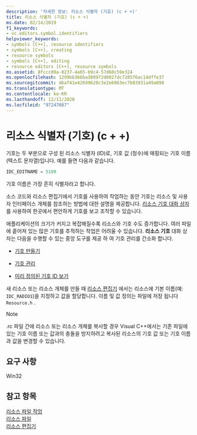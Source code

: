 ```yaml
---
description: '자세한 정보: 리소스 식별자 (기호) (c + +)'
title: 리소스 식별자 (기호) (c + +)
ms.date: 02/14/2019
f1_keywords:
- vc.editors.symbol.identifiers
helpviewer_keywords:
- symbols [C++], resource identifiers
- symbols [C++], creating
- resource symbols
- symbols [C++], editing
- resource editors [C++], resource symbols
ms.assetid: 8fccc09a-0237-4a65-b9c4-57d60c59e324
ms.openlocfilehash: 1299bb366ba380972d0027dc7285f6ac14dffe37
ms.sourcegitcommit: d6af41e42699628c3e2e6063ec7b03931a49a098
ms.translationtype: MT
ms.contentlocale: ko-KR
ms.lasthandoff: 12/11/2020
ms.locfileid: "97247087"
---
```

# <a name="resource-identifiers-symbols-c"></a>리소스 식별자 (기호) (c + +)

기호는 두 부분으로 구성 된 리소스 식별자 (ID)로, 기호 값 (정수)에 매핑되는 기호 이름 (텍스트 문자열)입니다. 예를 들면 다음과 같습니다.

```cpp
IDC_EDITNAME = 5100
```

기호 이름은 가장 흔히 식별자라고 합니다.

소스 코드와 리소스 편집기에서 기호를 사용하여 작업하는 동안 기호는 리소스 및 사용자 인터페이스 개체를 참조하는 방법에 대한 설명을 제공합니다. [리소스 기호 대화 상자](./creating-new-symbols.md)를 사용하여 한곳에서 편안하게 기호를 보고 조작할 수 있습니다.

애플리케이션의 크기가 커지고 복잡해질수록 리소스와 기호 수도 증가합니다. 여러 파일에 흩어져 있는 많은 기호를 추적하는 작업은 어려울 수 있습니다. **리소스 기호** 대화 상자는 다음을 수행할 수 있는 중앙 도구를 제공 하 여 기호 관리를 간소화 합니다.

- [기호 만들기](../windows/creating-new-symbols.md)

- [기호 관리](../windows/changing-a-symbol-or-symbol-name-id.md)

- [미리 정의된 기호 ID 보기](../windows/predefined-symbol-ids.md)

새 리소스 또는 리소스 개체를 만들 때 [리소스 편집기](../windows/resource-editors.md) 에서는 리소스에 기본 이름(예: `IDC_RADIO1`)을 지정하고 값을 할당합니다. 이름 및 값 정의는 파일에 저장 됩니다 `Resource.h` .

> [!NOTE]
> .rc 파일 간에 리소스 또는 리소스 개체를 복사할 경우 Visual C++에서는 기존 파일에 있는 기호 이름 또는 값과의 충돌을 방지하려고 복사된 리소스의 기호 값 또는 기호 이름과 값을 변경할 수 있습니다.

## <a name="requirements"></a>요구 사항

Win32

## <a name="see-also"></a>참고 항목

[리소스 파일 작업](../windows/working-with-resource-files.md)<br/>
[리소스 파일](../windows/resource-files-visual-studio.md)<br/>
[리소스 편집기](../windows/resource-editors.md)<br/>
